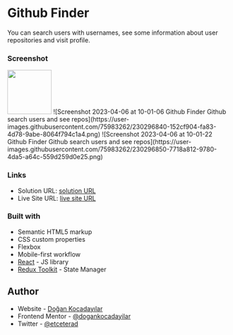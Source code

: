 # Github Finder

You can search users with usernames, see some information about user repositories and visit profile.

### Screenshot

<img src="https://user-images.githubusercontent.com/75983262/230296847-e2e29028-cad7-452c-920a-9d32b15eb043.png"  width="100"/>
![Screenshot 2023-04-06 at 10-01-06 Github Finder Github search users and see repos](https://user-images.githubusercontent.com/75983262/230296840-152cf904-fa83-4d78-9abe-8064f794c1a4.png)
![Screenshot 2023-04-06 at 10-01-22 Github Finder Github search users and see repos](https://user-images.githubusercontent.com/75983262/230296850-7718a812-9780-4da5-a64c-559d259d0e25.png)

### Links

- Solution URL: [solution URL](https://github.com/dogankocadayilar/github-finder)
- Live Site URL: [live site URL](https://dogankocadayilar.github.io/github-finder/)

### Built with

- Semantic HTML5 markup
- CSS custom properties
- Flexbox
- Mobile-first workflow
- [React](https://reactjs.org/) - JS library
- [Redux Toolkit](https://reactjs.org/) - State Manager

## Author

- Website - [Doğan Kocadayılar](https://github.com/dogankocadayilar)
- Frontend Mentor - [@dogankocadayilar](https://www.frontendmentor.io/profile/dogankocadayilar)
- Twitter - [@etceterad](https://www.twitter.com/etceterad)
